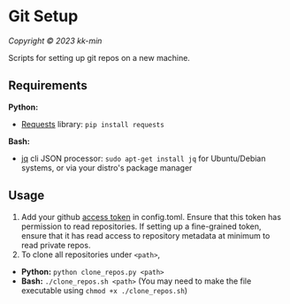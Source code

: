 # Git Setup
_Copyright © 2023 kk-min_

Scripts for setting up git repos on a new machine.

## Requirements

**Python:**
- [Requests](https://pypi.org/project/requests/) library: `pip install requests`

**Bash:**
- [jq](https://jqlang.github.io/jq/) cli JSON processor: `sudo apt-get install jq` for Ubuntu/Debian systems, or via your distro's package manager

## Usage

1. Add your github [access token](https://docs.github.com/en/enterprise-server@3.4/authentication/keeping-your-account-and-data-secure/creating-a-personal-access-token) in config.toml. Ensure that this token has permission to read repositories. If setting up a fine-grained token, ensure that it has read access to repository metadata at minimum to read private repos.
2. To clone all repositories under `<path>`,
- **Python:** `python clone_repos.py <path>`
- **Bash:** `./clone_repos.sh <path>` (You may need to make the file executable using `chmod +x ./clone_repos.sh`)
